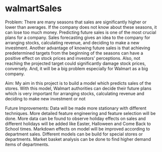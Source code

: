 # walmartSales


Problem: There are many seasons that sales are significantly higher or lower than averages. If the company does not know about these seasons, it can lose too much money. Predicting future sales is one of the most crucial plans for a company. Sales forecasting gives an idea to the company for arranging stocks, calculating revenue, and deciding to make a new investment. Another advantage of knowing future sales is that achieving predetermined targets from the beginning of the seasons can have a positive effect on stock prices and investors' perceptions. Also, not reaching the projected target could significantly damage stock prices, conversely. And, it will be a big problem especially for Walmart as a big company.

Aim: My aim in this project is to build a model which predicts sales of the stores. With this model, Walmart authorities can decide their future plans which is very important for arranging stocks, calculating revenue and deciding to make new investment or not

Future Improvements: Data will be made more stationary with different techniques. More detailed feature engineering and feature selection will be done. More data can be found to observe holiday effects on sales and different holidays will be added like Easter, Halloween and Come Back to School times. Markdown effects on model will be improved according to department sales. Different models can be build for special stores or departments. Market basket analysis can be done to find higher demand items of departments.
